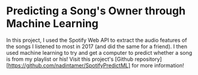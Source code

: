 # Predicting a Song's Owner through Machine Learning 
In this project, I used the Spotify Web API to extract the audio features of the songs I listened to most in 2017 (and did the same for a friend). I then used machine learning to try and get a computer to predict whether a song is from my playlist or his! Visit this project's [Github repository][https://github.com/nadintamer/SpotifyPredictML] for more information! 


